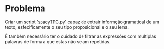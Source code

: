 # Problema

Criar um script ['spacyTPC.py'](https://github.com/Gon96923/SPLN2324/blob/main/TPC5/spacyTPC.py) capaz de extrair informção gramatical de um texto, esfecificamente o seu tipo proposicional e o seu lema.

É também necessário ter o cuidado de filtrar as expressões com multiplas palavras de forma a que estas não sejam repetidas.
